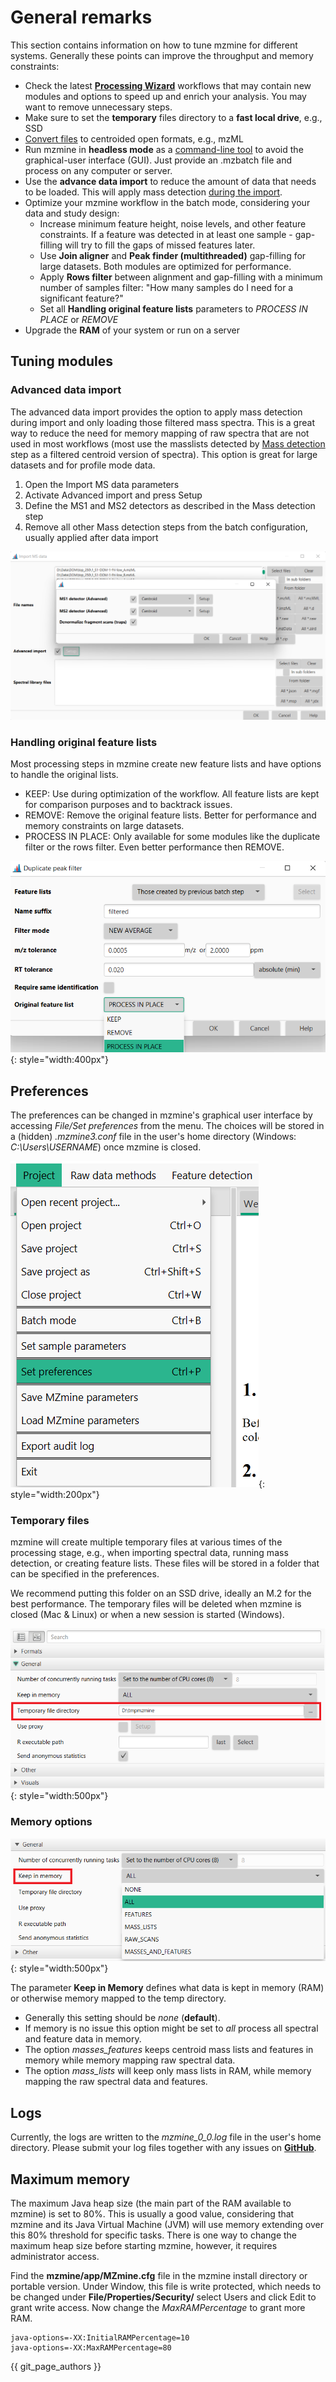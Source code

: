 
# General remarks
This section contains information on how to tune mzmine for different systems. Generally these points can improve the throughput and memory constraints:

- Check the latest [**Processing Wizard**](wizard.md) workflows that may contain new modules and options to speed up and enrich your analysis. You may want to remove unnecessary steps. 
- Make sure to set the **temporary** files directory to a **fast local drive**, e.g., SSD
- [Convert files](data_conversion.md) to centroided open formats, e.g., mzML 
- Run mzmine in **headless mode** as a [command-line tool](commandline_tool.md) to avoid the graphical-user interface (GUI). Just provide an .mzbatch file and process on any computer or server.
- Use the **advance data import** to reduce the amount of data that needs to be loaded. This will apply mass detection [during the import](../../mzmine_documentation/docs/module_docs/io/data-import.md).
- Optimize your mzmine workflow in the batch mode, considering your data and study design:
    - Increase minimum feature height, noise levels, and other feature constraints. If a feature was detected in at least one sample - gap-filling will try to fill the gaps of missed features later.
    - Use **Join aligner** and **Peak finder (multithreaded)** gap-filling for large datasets. Both modules are optimized for performance.
    - Apply **Rows filter** between alignment and gap-filling with a minimum number of samples filter: "How many samples do I need for a significant feature?"
    - Set all **Handling original feature lists** parameters to *PROCESS IN PLACE* or *REMOVE*
- Upgrade the **RAM** of your system or run on a server

## Tuning modules

### Advanced data import
The advanced data import provides the option to apply mass detection during import and only 
loading those filtered mass spectra. This is a great way to reduce the need for memory 
mapping of raw spectra that are not used in most workflows (most use the masslists detected 
by [Mass detection](../../mzmine_documentation/docs/module_docs/featdet_mass_detection/mass-detection.md) step as a filtered centroid version of spectra).
This option is great for large datasets and for profile mode data. 

1. Open the Import MS data parameters
2. Activate Advanced import and press Setup
3. Define the MS1 and MS2 detectors as described in the Mass detection step
4. Remove all other Mass detection steps from the batch configuration, usually applied after data import

![Advanced import](img/advanced_import.png)

### Handling original feature lists
Most processing steps in mzmine create new feature lists and have options to handle the original lists. 
- KEEP: Use during optimization of the workflow. All feature lists are kept for comparison purposes and to backtrack issues.
- REMOVE: Remove the original feature lists. Better for performance and memory constraints on large datasets.
- PROCESS IN PLACE: Only available for some modules like the duplicate filter or the rows filter. Even better performance then REMOVE. 

![Handle original](img/handle_original.png){: style="width:400px"}


## Preferences

The preferences can be changed in mzmine's graphical user interface by accessing _File/Set
preferences_ from the menu. The choices will be stored in a (hidden) _.mzmine3.conf_ file in the
user's home directory (Windows: _C:\Users\USERNAME_) once mzmine is closed.

![Preferences](img/menu_pref.png){: style="width:200px"}

### Temporary files

mzmine will create multiple temporary files at various times of the processing stage, e.g., when
importing spectral data, running mass detection, or creating feature lists. These files will be
stored in a folder that can be specified in the preferences.

We recommend putting this folder on an SSD drive, ideally an M.2 for the best performance. The
temporary files will be deleted when mzmine is closed (Mac & Linux) or when a new session is
started (Windows).

![tempdir](img/performance_param.png){: style="width:500px"}

### Memory options

![Memory](img/performance_memory.png){: style="width:500px"}

The parameter **Keep in Memory** defines what data is kept in memory (RAM) or otherwise memory
mapped to the temp directory.

- Generally this setting should be _none_ (**default**).
- If memory is no issue this option might be set to _all_
  process all spectral and feature data in memory.
- The option _masses_features_ keeps centroid mass lists and features in memory while memory mapping
  raw spectral data.
- The option _mass_lists_ will keep only mass lists in RAM, while memory mapping the raw spectral
  data and features.

## Logs

Currently, the logs are written to the _mzmine_0_0.log_ file in the user's home directory. Please
submit your log files together with any issues
on **[GitHub](https://github.com/mzmine/mzmine3/issues)**.

## Maximum memory
The maximum Java heap size (the main part of the RAM available to mzmine) is set to 80%. This is usually a good value, considering that mzmine and its Java Virtual Machine (JVM) will use memory extending over this 80% threshold for specific tasks. There is one way to change the maximum heap size before starting mzmine, however, it requires administrator access.

Find the **mzmine/app/MZmine.cfg** file in the mzmine install directory or portable version. Under Window, this file is write protected, which needs to be changed under **File/Properties/Security/** select Users and click Edit to grant write access. Now change the _MaxRAMPercentage_ to grant more RAM.
```
java-options=-XX:InitialRAMPercentage=10
java-options=-XX:MaxRAMPercentage=80
```

{{ git_page_authors }}
